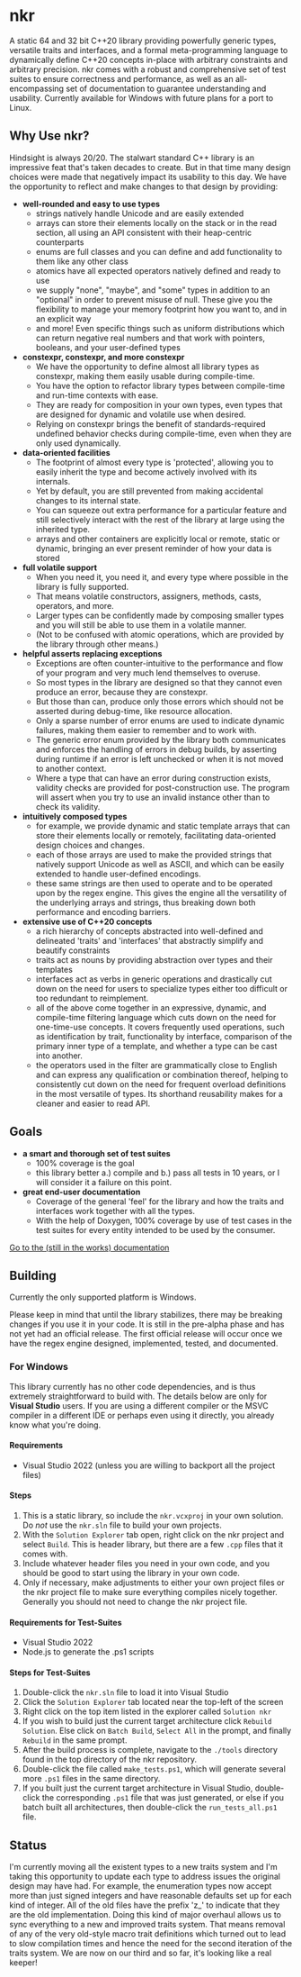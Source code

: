 [blank]: blank

# nkr
A static 64 and 32 bit C++20 library providing powerfully generic types, versatile traits and interfaces, and a formal meta-programming language to dynamically define C++20 concepts in-place with arbitrary constraints and arbitrary precision. nkr comes with a robust and comprehensive set of test suites to ensure correctness and performance, as well as an all-encompassing set of documentation to guarantee understanding and usability. Currently available for Windows with future plans for a port to Linux.

## Why Use nkr?
Hindsight is always 20/20. The stalwart standard C++ library is an impressive feat that's taken decades to create. But in that time many design choices were made that negatively impact its usability to this day. We have the opportunity to reflect and make changes to that design by providing:
- **well-rounded and easy to use types**
  - strings natively handle Unicode and are easily extended
  - arrays can store their elements locally on the stack or in the read section, all using an API consistent with their heap-centric counterparts
  - enums are full classes and you can define and add functionality to them like any other class
  - atomics have all expected operators natively defined and ready to use
  - we supply "none", "maybe", and "some" types in addition to an "optional" in order to prevent misuse of null. These give you the flexibility to manage your memory footprint how you want to, and in an explicit way
  - and more! Even specific things such as uniform distributions which can return negative real numbers and that work with pointers, booleans, and your user-defined types
- **constexpr, constexpr, and more constexpr**
  - We have the opportunity to define almost all library types as constexpr, making them easily usable during compile-time.
  - You have the option to refactor library types between compile-time and run-time contexts with ease.
  - They are ready for composition in your own types, even types that are designed for dynamic and volatile use when desired.
  - Relying on constexpr brings the benefit of standards-required undefined behavior checks during compile-time, even when they are only used dynamically.
- **data-oriented facilities**
  - The footprint of almost every type is 'protected', allowing you to easily inherit the type and become actively involved with its internals.
  - Yet by default, you are still prevented from making accidental changes to its internal state.
  - You can squeeze out extra performance for a particular feature and still selectively interact with the rest of the library at large using the inherited type.
  - arrays and other containers are explicitly local or remote, static or dynamic, bringing an ever present reminder of how your data is stored
- **full volatile support**
  - When you need it, you need it, and every type where possible in the library is fully supported.
  - That means volatile constructors, assigners, methods, casts, operators, and more.
  - Larger types can be confidently made by composing smaller types and you will still be able to use them in a volatile manner.
  - (Not to be confused with atomic operations, which are provided by the library through other means.)
- **helpful asserts replacing exceptions**
  - Exceptions are often counter-intuitive to the performance and flow of your program and very much lend themselves to overuse.
  - So most types in the library are designed so that they cannot even produce an error, because they are constexpr.
  - But those than can, produce only those errors which should not be asserted during debug-time, like resource allocation.
  - Only a sparse number of error enums are used to indicate dynamic failures, making them easier to remember and to work with.
  - The generic error enum provided by the library both communicates and enforces the handling of errors in debug builds, by asserting during runtime if an error is left unchecked or when it is not moved to another context.
  - Where a type that can have an error during construction exists, validity checks are provided for post-construction use. The program will assert when you try to use an invalid instance other than to check its validity.
- **intuitively composed types**
  - for example, we provide dynamic and static template arrays that can store their elements locally or remotely, facilitating data-oriented design choices and changes.
  - each of those arrays are used to make the provided strings that natively support Unicode as well as ASCII, and which can be easily extended to handle user-defined encodings.
  - these same strings are then used to operate and to be operated upon by the regex engine. This gives the engine all the versatility of the underlying arrays and strings, thus breaking down both performance and encoding barriers.
- **extensive use of C++20 concepts** 
  - a rich hierarchy of concepts abstracted into well-defined and delineated 'traits' and 'interfaces' that abstractly simplify and beautify constraints
  - traits act as nouns by providing abstraction over types and their templates
  - interfaces act as verbs in generic operations and drastically cut down on the need for users to specialize types either too difficult or too redundant to reimplement.
  - all of the above come together in an expressive, dynamic, and compile-time filtering language which cuts down on the need for one-time-use concepts. It covers frequently used operations, such as identification by trait, functionality by interface, comparison of the primary inner type of a template, and whether a type can be cast into another.
  - the operators used in the filter are grammatically close to English and can express any qualification or combination thereof, helping to consistently cut down on the need for frequent overload definitions in the most versatile of types. Its shorthand reusability makes for a cleaner and easier to read API.

## Goals
- **a smart and thorough set of test suites**
  - 100% coverage is the goal
  - this library better a.) compile and b.) pass all tests in 10 years, or I will consider it a failure on this point.
- **great end-user documentation**
  - Coverage of the general 'feel' for the library and how the traits and interfaces work together with all the types.
  - With the help of Doxygen, 100% coverage by use of test cases in the test suites for every entity intended to be used by the consumer.

[Go to the (still in the works) documentation](https://r-neal-kelly.github.io/nkr_docs)

## Building
Currently the only supported platform is Windows.

Please keep in mind that until the library stabilizes, there may be breaking changes if you use it in your code. It is still in the pre-alpha phase and has not yet had an official release. The first official release will occur once we have the regex engine designed, implemented, tested, and documented.

### For Windows
This library currently has no other code dependencies, and is thus extremely straightforward to build with. The details below are only for **Visual Studio** users. If you are using a different compiler or the MSVC compiler in a different IDE or perhaps even using it directly, you already know what you're doing.

#### Requirements
- Visual Studio 2022 (unless you are willing to backport all the project files)

#### Steps
1. This is a static library, so include the `nkr.vcxproj` in your own solution. Do *not* use the `nkr.sln` file to build your own projects.
2. With the `Solution Explorer` tab open, right click on the nkr project and select `Build`. This is header library, but there are a few `.cpp` files that it comes with.
3. Include whatever header files you need in your own code, and you should be good to start using the library in your own code.
4. Only if necessary, make adjustments to either your own project files or the nkr project file to make sure everything compiles nicely together. Generally you should not need to change the nkr project file.

#### Requirements for Test-Suites
- Visual Studio 2022
- Node.js to generate the .ps1 scripts

#### Steps for Test-Suites
1. Double-click the `nkr.sln` file to load it into Visual Studio
2. Click the `Solution Explorer` tab located near the top-left of the screen
3. Right click on the top item listed in the explorer called `Solution nkr`
4. If you wish to build just the current target architecture click `Rebuild Solution`. Else click on `Batch Build`, `Select All` in the prompt, and finally `Rebuild` in the same prompt.
5. After the build process is complete, navigate to the `./tools` directory found in the top directory of the nkr repository.
6. Double-click the file called `make_tests.ps1`, which will generate several more `.ps1` files in the same directory.
7. If you built just the current target architecture in Visual Studio, double-click the corresponding `.ps1` file that was just generated, or else if you batch built all architectures, then double-click the `run_tests_all.ps1` file.

## Status
I'm currently moving all the existent types to a new traits system and I'm taking this opportunity to update each type to address issues the original design may have had. For example, the enumeration types now accept more than just signed integers and have reasonable defaults set up for each kind of integer. All of the old files have the prefix 'z_' to indicate that they are the old implementation. Doing this kind of major overhaul allows us to sync everything to a new and improved traits system. That means removal of any of the very old-style macro trait definitions which turned out to lead to slow compilation times and hence the need for the second iteration of the traits system. We are now on our third and so far, it's looking like a real keeper!
